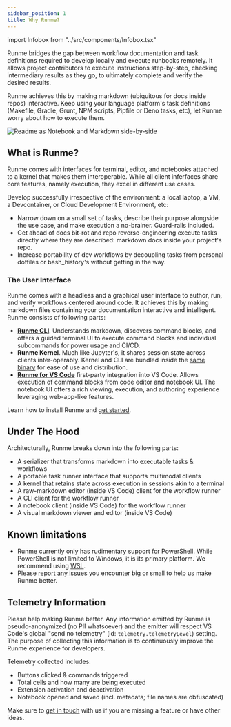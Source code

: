 ```yaml
---
sidebar_position: 1
title: Why Runme?
---
```


import Infobox from "../src/components/Infobox.tsx"

Runme bridges the gap between workflow documentation and task definitions required to develop locally and execute runbooks remotely. It allows project contributors to execute instructions step-by-step, checking intermediary results as they go, to ultimately complete and verify the desired results.

Runme achieves this by making markdown (ubiquitous for docs inside repos) interactive. Keep using your language platform's task definitions (Makefile, Gradle, Grunt, NPM scripts, Pipfile or Deno tasks, etc), let Runme worry about how to execute them.

![Readme as Notebook and Markdown side-by-side](../static/img/sidebyside.png)

## What is Runme?

Runme comes with interfaces for terminal, editor, and notebooks attached to a kernel that makes them interoperable. While all client inferfaces share core features, namely execution, they excel in different use cases.

Develop successfully irrespective of the environment: a local laptop, a VM, a Devcontainer, or Cloud Development Environment, etc:

- Narrow down on a small set of tasks, describe their purpose alongside the use case, and make execution a no-brainer. Guard-rails included.
- Get ahead of docs bit-rot and repo reverse-engineering execute tasks directly where they are described: markdown docs inside your project's repo.
- Increase portability of dev workflows by decoupling tasks from personal dotfiles or bash_history's without getting in the way.

### The User Interface

Runme comes with a headless and a graphical user interface to author, run, and verify workflows centered around code. It achieves this by making markdown files containing your documentation interactive and intelligent. Runme consists of following parts:

- **[Runme CLI](https://github.com/stateful/runme)**. Understands markdown, discovers command blocks, and offers a guided terminal UI to execute command blocks and individual subcommands for power usage and CI/CD.
- **Runme Kernel**. Much like Jupyter's, it shares session state across clients inter-operably. Kernel and CLI are bundled inside the [same binary](https://github.com/stateful/runme) for ease of use and distribution.
- **[Runme for VS Code](https://marketplace.visualstudio.com/items?itemName=stateful.runme)** first-party integration into VS Code. Allows execution of command blocks from code editor and notebook UI. The notebook UI offers a rich viewing, execution, and authoring experience leveraging web-app-like features.

<Infobox type="sidenote" title="Try it now">

Learn how to install Runme and <a href="/docs/install">get started</a>.

</Infobox>

## Under The Hood

Architecturally, Runme breaks down into the following parts:

- A serializer that transforms markdown into executable tasks & workflows
- A portable task runner interface that supports multimodal clients
- A kernel that retains state across execution in sessions akin to a terminal
- A raw-markdown editor (inside VS Code) client for the workflow runner
- A CLI client for the workflow runner
- A notebook client (inside VS Code) for the workflow runner
- A visual markdown viewer and editor (inside VS Code)

## Known limitations

- Runme currently only has rudimentary support for PowerShell. While PowerShell is not limited to Windows, it is its primary platform. We recommend using [WSL](https://learn.microsoft.com/en-us/windows/wsl/).
- Please [report any issues](https://github.com/stateful/runme/issues/new) you encounter big or small to help us make Runme better.

## Telemetry Information

Please help making Runme better. Any information emitted by Runme is pseudo-anonymized (no PII whatsoever) and the emitter will respect VS Code's global "send no telemetry" (id: `telemetry.telemetryLevel`) setting. The purpose of collecting this information is to continuously improve the Runme experience for developers.

Telemetry collected includes:

- Buttons clicked & commands triggered
- Total cells and how many are being executed
- Extension activation and deactivation
- Notebook opened and saved (incl. metadata; file names are obfuscated)

<Infobox type="sidenote" title="Join Runme community!">

Make sure to [get in touch](https://discord.gg/runme) with us if you are missing a feature or have other ideas.

</Infobox>
